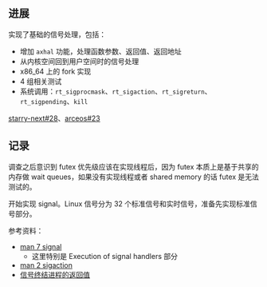 
## 进展

实现了基础的信号处理，包括：

- 增加 `axhal` 功能，处理函数参数、返回值、返回地址
- 从内核空间回到用户空间时的信号处理
- x86_64 上的 fork 实现
- 4 组相关测试
- 系统调用：`rt_sigprocmask`、`rt_sigaction`、`rt_sigreturn`、`rt_sigpending`、`kill`

[starry-next#28](https://github.com/oscomp/starry-next/pull/28)、[arceos#23](https://github.com/oscomp/arceos/pull/23)

## 记录

调查之后意识到 futex 优先级应该在实现线程后，因为 futex 本质上是基于共享的内存做 wait queues，如果没有实现线程或者 shared memory 的话 futex 是无法测试的。

开始实现 signal。Linux 信号分为 32 个标准信号和实时信号，准备先实现标准信号部分。

参考资料：

- [man 7 signal](https://man7.org/linux/man-pages/man7/signal.7.html)
  - 这里特别是 Execution of signal handlers 部分
- [man 2 sigaction](https://man7.org/linux/man-pages/man2/sigaction.2.html)
- [信号终结进程的返回值](https://unix.stackexchange.com/a/99143)
